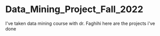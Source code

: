 # Data_Mining_Project_Fall_2022
 I've taken data mining course with dr. Faghihi here are the projects i've done
